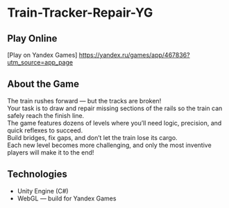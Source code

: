 # Train-Tracker-Repair-YG
## Play Online
[Play on Yandex Games]
https://yandex.ru/games/app/467836?utm_source=app_page

## About the Game
The train rushes forward — but the tracks are broken!  
Your task is to draw and repair missing sections of the rails so the train can safely reach the finish line.  
The game features dozens of levels where you’ll need logic, precision, and quick reflexes to succeed.  
Build bridges, fix gaps, and don’t let the train lose its cargo.  
Each new level becomes more challenging, and only the most inventive players will make it to the end!

## Technologies
- Unity Engine (C#)  
- WebGL — build for Yandex Games
